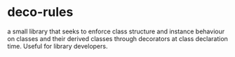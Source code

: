 # deco-rules
a small library that seeks to enforce class structure and instance behaviour on classes and their derived classes through decorators at class declaration time. Useful for library developers.
